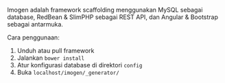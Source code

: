 Imogen adalah framework scaffolding menggunakan MySQL sebagai database, RedBean & SlimPHP sebagai REST API, dan Angular & Bootstrap sebagai antarmuka.

Cara penggunaan:

1. Unduh atau pull framework
2. Jalankan `bower install`
3. Atur konfigurasi database di direktori `config`
4. Buka `localhost/imogen/_generator/`
